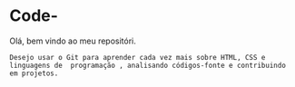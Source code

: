 # Code-
Olá, bem vindo ao meu repositóri.

	Desejo usar o Git para aprender cada vez mais sobre HTML, CSS e linguagens de  programação , analisando códigos-fonte e contribuindo
    em projetos.	
    
